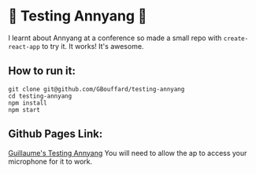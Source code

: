 # :lips: Testing Annyang :lips:

I learnt about Annyang at a conference so made a small repo with `create-react-app` to try it.
It works! It's awesome.

## How to run it:

```
git clone git@github.com/GBouffard/testing-annyang
cd testing-annyang
npm install
npm start
```

## Github Pages Link:

[Guillaume's Testing Annyang](https://gbouffard.github.io/testing-annyang/)
You will need to allow the ap to access your microphone for it to work.
